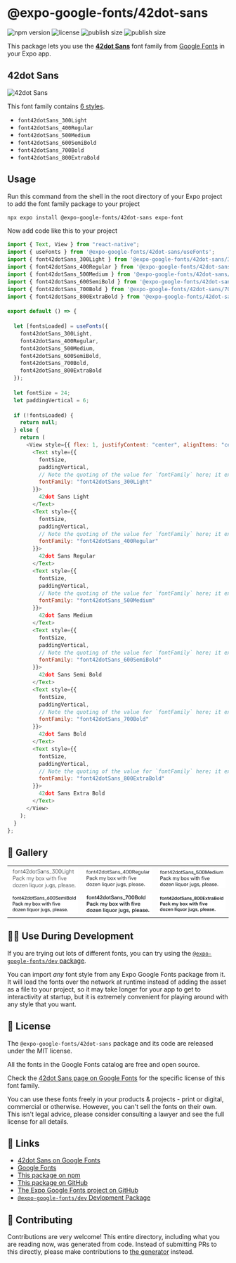 # @expo-google-fonts/42dot-sans

![npm version](https://flat.badgen.net/npm/v/@expo-google-fonts/42dot-sans)
![license](https://flat.badgen.net/github/license/expo/google-fonts)
![publish size](https://flat.badgen.net/packagephobia/install/@expo-google-fonts/42dot-sans)
![publish size](https://flat.badgen.net/packagephobia/publish/@expo-google-fonts/42dot-sans)

This package lets you use the [**42dot Sans**](https://fonts.google.com/specimen/42dot+Sans) font family from [Google Fonts](https://fonts.google.com/) in your Expo app.

## 42dot Sans

![42dot Sans](./font-family.png)

This font family contains [6 styles](#-gallery).

- `font42dotSans_300Light`
- `font42dotSans_400Regular`
- `font42dotSans_500Medium`
- `font42dotSans_600SemiBold`
- `font42dotSans_700Bold`
- `font42dotSans_800ExtraBold`

## Usage

Run this command from the shell in the root directory of your Expo project to add the font family package to your project

```sh
npx expo install @expo-google-fonts/42dot-sans expo-font
```

Now add code like this to your project

```js
import { Text, View } from "react-native";
import { useFonts } from '@expo-google-fonts/42dot-sans/useFonts';
import { font42dotSans_300Light } from '@expo-google-fonts/42dot-sans/300Light';
import { font42dotSans_400Regular } from '@expo-google-fonts/42dot-sans/400Regular';
import { font42dotSans_500Medium } from '@expo-google-fonts/42dot-sans/500Medium';
import { font42dotSans_600SemiBold } from '@expo-google-fonts/42dot-sans/600SemiBold';
import { font42dotSans_700Bold } from '@expo-google-fonts/42dot-sans/700Bold';
import { font42dotSans_800ExtraBold } from '@expo-google-fonts/42dot-sans/800ExtraBold';

export default () => {

  let [fontsLoaded] = useFonts({
    font42dotSans_300Light, 
    font42dotSans_400Regular, 
    font42dotSans_500Medium, 
    font42dotSans_600SemiBold, 
    font42dotSans_700Bold, 
    font42dotSans_800ExtraBold
  });

  let fontSize = 24;
  let paddingVertical = 6;

  if (!fontsLoaded) {
    return null;
  } else {
    return (
      <View style={{ flex: 1, justifyContent: "center", alignItems: "center" }}>
        <Text style={{
          fontSize,
          paddingVertical,
          // Note the quoting of the value for `fontFamily` here; it expects a string!
          fontFamily: "font42dotSans_300Light"
        }}>
          42dot Sans Light
        </Text>
        <Text style={{
          fontSize,
          paddingVertical,
          // Note the quoting of the value for `fontFamily` here; it expects a string!
          fontFamily: "font42dotSans_400Regular"
        }}>
          42dot Sans Regular
        </Text>
        <Text style={{
          fontSize,
          paddingVertical,
          // Note the quoting of the value for `fontFamily` here; it expects a string!
          fontFamily: "font42dotSans_500Medium"
        }}>
          42dot Sans Medium
        </Text>
        <Text style={{
          fontSize,
          paddingVertical,
          // Note the quoting of the value for `fontFamily` here; it expects a string!
          fontFamily: "font42dotSans_600SemiBold"
        }}>
          42dot Sans Semi Bold
        </Text>
        <Text style={{
          fontSize,
          paddingVertical,
          // Note the quoting of the value for `fontFamily` here; it expects a string!
          fontFamily: "font42dotSans_700Bold"
        }}>
          42dot Sans Bold
        </Text>
        <Text style={{
          fontSize,
          paddingVertical,
          // Note the quoting of the value for `fontFamily` here; it expects a string!
          fontFamily: "font42dotSans_800ExtraBold"
        }}>
          42dot Sans Extra Bold
        </Text>
      </View>
    );
  }
};
```

## 🔡 Gallery


||||
|-|-|-|
|![font42dotSans_300Light](./300Light/font42dotSans_300Light.ttf.png)|![font42dotSans_400Regular](./400Regular/font42dotSans_400Regular.ttf.png)|![font42dotSans_500Medium](./500Medium/font42dotSans_500Medium.ttf.png)||
|![font42dotSans_600SemiBold](./600SemiBold/font42dotSans_600SemiBold.ttf.png)|![font42dotSans_700Bold](./700Bold/font42dotSans_700Bold.ttf.png)|![font42dotSans_800ExtraBold](./800ExtraBold/font42dotSans_800ExtraBold.ttf.png)||


## 👩‍💻 Use During Development

If you are trying out lots of different fonts, you can try using the [`@expo-google-fonts/dev` package](https://github.com/expo/google-fonts/tree/master/font-packages/dev#readme).

You can import _any_ font style from any Expo Google Fonts package from it. It will load the fonts over the network at runtime instead of adding the asset as a file to your project, so it may take longer for your app to get to interactivity at startup, but it is extremely convenient for playing around with any style that you want.


## 📖 License

The `@expo-google-fonts/42dot-sans` package and its code are released under the MIT license.

All the fonts in the Google Fonts catalog are free and open source.

Check the [42dot Sans page on Google Fonts](https://fonts.google.com/specimen/42dot+Sans) for the specific license of this font family.

You can use these fonts freely in your products & projects - print or digital, commercial or otherwise. However, you can't sell the fonts on their own. This isn't legal advice, please consider consulting a lawyer and see the full license for all details.

## 🔗 Links

- [42dot Sans on Google Fonts](https://fonts.google.com/specimen/42dot+Sans)
- [Google Fonts](https://fonts.google.com/)
- [This package on npm](https://www.npmjs.com/package/@expo-google-fonts/42dot-sans)
- [This package on GitHub](https://github.com/expo/google-fonts/tree/master/font-packages/42dot-sans)
- [The Expo Google Fonts project on GitHub](https://github.com/expo/google-fonts)
- [`@expo-google-fonts/dev` Devlopment Package](https://github.com/expo/google-fonts/tree/master/font-packages/dev)

## 🤝 Contributing

Contributions are very welcome! This entire directory, including what you are reading now, was generated from code. Instead of submitting PRs to this directly, please make contributions to [the generator](https://github.com/expo/google-fonts/tree/master/packages/generator) instead.
